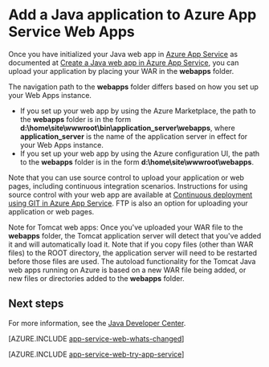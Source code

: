 <properties 
	pageTitle="Add a Java application to Azure App Service Web Apps" 
	description="This tutorial shows you how to add a page or application to your instance of Azure App Service Web Apps that is already configured to use Java." 
	services="app-service\web" 
	documentationCenter="java" 
	authors="rmcmurray" 
	manager="wpickett" 
	editor=""/>

<tags 
	ms.service="app-service-web" 
	ms.workload="web" 
	ms.tgt_pltfrm="na" 
	ms.devlang="Java" 
	ms.topic="article" 
	ms.date="01/09/2016" 
	ms.author="robmcm"/>

# Add a Java application to Azure App Service Web Apps

Once you have initialized your Java web app in [Azure App Service][] as documented at [Create a Java web app in Azure App Service](web-sites-java-get-started.md), you can upload your application by placing your WAR in the **webapps** folder.

The navigation path to the **webapps** folder differs based on how you set up your Web Apps instance.

- If you set up your web app by using the Azure Marketplace, the path to the **webapps** folder is in the form **d:\home\site\wwwroot\bin\application\_server\webapps**, where **application\_server** is the name of the application server in effect for your Web Apps instance. 
- If you set up your web app by using the Azure configuration UI, the path to the **webapps** folder is in the form **d:\home\site\wwwroot\webapps**. 

Note that you can use source control to upload your application or web pages, including continuous integration scenarios. Instructions for using source control with your web app are available at [Continuous deployment using GIT in Azure App Service](web-sites-publish-source-control.md). FTP is also an option for uploading your application or web pages.

Note for Tomcat web apps: Once you've uploaded your WAR file to the **webapps** folder, the Tomcat application server will detect that you've added it and will automatically load it. Note that if you copy files (other than WAR files) to the ROOT directory, the application server will need to be restarted before those files are used. The autoload functionality for the Tomcat Java web apps running on Azure is based on a new WAR file being added, or new files or directories added to the **webapps** folder. 

## Next steps

For more information, see the [Java Developer Center](/develop/java/).

[AZURE.INCLUDE [app-service-web-whats-changed](../../includes/app-service-web-whats-changed.md)]

[AZURE.INCLUDE [app-service-web-try-app-service](../../includes/app-service-web-try-app-service.md)]

<!-- External Links -->
[Azure App Service]: http://go.microsoft.com/fwlink/?LinkId=529714
